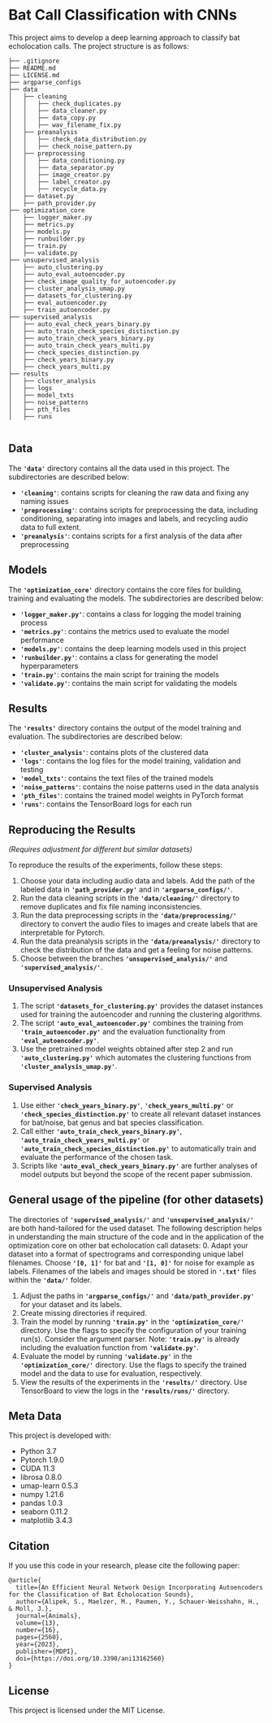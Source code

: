 # Bat Call Classification with CNNs
This project aims to develop a deep learning approach to classify bat echolocation calls. The project structure is as follows:
````
├── .gitignore
├── README.md
├── LICENSE.md
├── argparse_configs
├── data
│   ├── cleaning
│   │   ├── check_duplicates.py
│   │   ├── data_cleaner.py
│   │   ├── data_copy.py
│   │   ├── wav_filename_fix.py
│   ├── preanalysis
│   │   ├── check_data_distribution.py
│   │   ├── check_noise_pattern.py
│   ├── preprocessing
│   │   ├── data_conditioning.py
│   │   ├── data_separator.py
│   │   ├── image_creator.py
│   │   ├── label_creator.py
│   │   ├── recycle_data.py
│   ├── dataset.py
│   ├── path_provider.py
├── optimization_core
│   ├── logger_maker.py
│   ├── metrics.py
│   ├── models.py
│   ├── runbuilder.py
│   ├── train.py
│   ├── validate.py
├── unsupervised_analysis
│   ├── auto_clustering.py
│   ├── auto_eval_autoencoder.py
│   ├── check_image_quality_for_autoencoder.py
│   ├── cluster_analysis_umap.py
│   ├── datasets_for_clustering.py
│   ├── eval_autoencoder.py
│   ├── train_autoencoder.py
├── supervised_analysis
│   ├── auto_eval_check_years_binary.py
│   ├── auto_train_check_species_distinction.py
│   ├── auto_train_check_years_binary.py
│   ├── auto_train_check_years_multi.py
│   ├── check_species_distinction.py
│   ├── check_years_binary.py
│   ├── check_years_multi.py
├── results
│   ├── cluster_analysis
│   ├── logs
│   ├── model_txts
│   ├── noise_patterns
│   ├── pth_files
│   ├── runs


````
## Data
The **`'data'`** directory contains all the data used in this project. The subdirectories are described below:

* **`'cleaning'`**: contains scripts for cleaning the raw data and fixing any naming issues
* **`'preprocessing'`**: contains scripts for preprocessing the data, including conditioning, separating into images and labels, and recycling audio data to full extent.
* **`'preanalysis'`**: contains scripts for a first analysis of the data after preprocessing

## Models
The **`'optimization_core'`** directory contains the core files for building, training and evaluating the models. The subdirectories are described below:

* **`'logger_maker.py'`**: contains a class for logging the model training process
* **`'metrics.py'`**: contains the metrics used to evaluate the model performance
* **`'models.py'`**: contains the deep learning models used in this project
* **`'runbuilder.py'`**: contains a class for generating the model hyperparameters
* **`'train.py'`**: contains the main script for training the models
* **`'validate.py'`**: contains the main script for validating the models

## Results
The **`'results'`** directory contains the output of the model training and evaluation. The subdirectories are described below:

* **`'cluster_analysis'`**: contains plots of the clustered data
* **`'logs'`**: contains the log files for the model training, validation and testing
* **`'model_txts'`**: contains the text files of the trained models
* **`'noise_patterns'`**: contains the noise patterns used in the data analysis
* **`'pth_files'`**: contains the trained model weights in PyTorch format
* **`'runs'`**: contains the TensorBoard logs for each run

## Reproducing the Results 
*(Requires adjustment for different but similar datasets)*

To reproduce the results of the experiments, follow these steps:
1. Choose your data including audio data and labels. Add the path of the labeled data in **`'path_provider.py'`** and in **`'argparse_configs/'`**.
2. Run the data cleaning scripts in the **`'data/cleaning/'`** directory to remove duplicates and fix file naming inconsistencies.
3. Run the data preprocessing scripts in the **`'data/preprocessing/'`** directory to convert the audio files to images and create labels that are interpretable for Pytorch.
4. Run the data preanalysis scripts in the **`'data/preanalysis/'`** directory to check the distribution of the data and get a feeling for noise patterns.
5. Choose between the branches **`'unsupervised_analysis/'`** and **`'supervised_analysis/'`**. 
### Unsupervised Analysis
1. The script **`'datasets_for_clustering.py'`** provides the dataset instances used for training the autoencoder and running the clustering algorithms.
2. The script **`'auto_eval_autoencoder.py'`** combines the training from **`'train_autoencoder.py'`** and the evaluation functionality from **`'eval_autoencoder.py'`**.
3. Use the pretrained model weights obtained after step 2 and run **`'auto_clustering.py'`** which automates the clustering functions from **`'cluster_analysis_umap.py'`**.
### Supervised Analysis
1. Use either **`'check_years_binary.py'`**, **`'check_years_multi.py'`** or **`'check_species_distinction.py'`** to create all relevant dataset instances for bat/noise, bat genus and bat species classification.
2. Call either **`'auto_train_check_years_binary.py'`**, **`'auto_train_check_years_multi.py'`** or **`'auto_train_check_species_distinction.py'`** to automatically train and evaluate the performance of the chosen task.
3. Scripts like **`'auto_eval_check_years_binary.py'`** are further analyses of model outputs but beyond the scope of the recent paper submission.

## General usage of the pipeline (for other datasets)
The directories of **`'supervised_analysis/'`** and **`'unsupervised_analysis/'`** are both hand-tailored for the used dataset. 
The following description helps in understanding the main structure of the code and in the application of the optimization core on other bat echolocation call datasets:
0. Adapt your dataset into a format of spectrograms and corresponding unique label filenames. Choose **`'[0, 1]'`** for bat and **`'[1, 0]'`** for noise for example as labels. 
Filenames of the labels and images should be stored in **`'.txt'`** files within the **`'data/'`** folder.
1. Adjust the paths in **`'argparse_configs/'`** and **`'data/path_provider.py'`** for your dataset and its labels.
2. Create missing directories if required.
3. Train the model by running **`'train.py'`** in the **`'optimization_core/'`** directory. Use the flags to specify the configuration of your training run(s). Consider the argument parser. 
Note: **`'train.py'`** is already including the evaluation function from **`'validate.py'`**.
4. Evaluate the model by running **`'validate.py'`** in the **`'optimization_core/'`** directory. Use the flags to specify the trained model and the data to use for evaluation, respectively.
5. View the results of the experiments in the **`'results/'`** directory. Use TensorBoard to view the logs in the **`'results/runs/'`** directory.

## Meta Data
This project is developed with:
* Python 3.7
* Pytorch 1.9.0
* CUDA 11.3
* librosa 0.8.0
* umap-learn 0.5.3
* numpy 1.21.6
* pandas 1.0.3
* seaborn 0.11.2
* matplotlib 3.4.3

## Citation

If you use this code in your research, please cite the following paper:

```
@article{
  title={An Efficient Neural Network Design Incorporating Autoencoders for the Classification of Bat Echolocation Sounds},
  author={Alipek, S., Maelzer, M., Paumen, Y., Schauer-Weisshahn, H., & Moll, J.},
  journal={Animals},
  volume={13},
  number={16},
  pages={2560},
  year={2023},
  publisher={MDPI},
  doi={https://doi.org/10.3390/ani13162560}
}
```

## License
This project is licensed under the MIT License.
